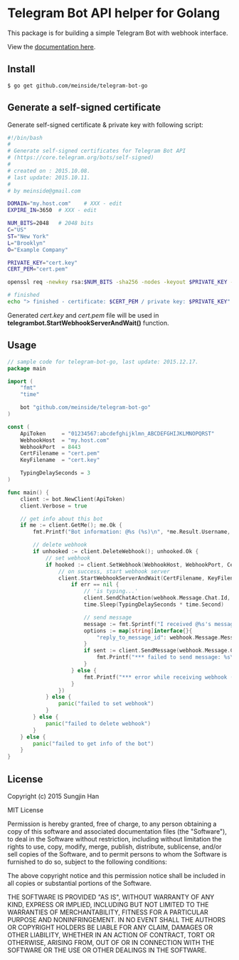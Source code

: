 # Telegram Bot API helper for Golang

This package is for building a simple Telegram Bot with webhook interface.

View the [documentation here](https://godoc.org/github.com/meinside/telegram-bot-go).

## Install

```
$ go get github.com/meinside/telegram-bot-go
```

## Generate a self-signed certificate

Generate self-signed certificate & private key with following script:

```bash
#!/bin/bash
#
# Generate self-signed certificates for Telegram Bot API
# (https://core.telegram.org/bots/self-signed)
# 
# created on : 2015.10.08.
# last update: 2015.10.11.
# 
# by meinside@gmail.com

DOMAIN="my.host.com"	# XXX - edit
EXPIRE_IN=3650	# XXX - edit

NUM_BITS=2048	# 2048 bits
C="US"
ST="New York"
L="Brooklyn"
O="Example Company"

PRIVATE_KEY="cert.key"
CERT_PEM="cert.pem"

openssl req -newkey rsa:$NUM_BITS -sha256 -nodes -keyout $PRIVATE_KEY -x509 -days $EXPIRE_IN -out $CERT_PEM -subj "/C=$C/ST=$ST/L=$L/O=$O/CN=$DOMAIN"

# finished
echo "> finished - certificate: $CERT_PEM / private key: $PRIVATE_KEY"
```

Generated *cert.key* and *cert.pem* file will be used in **telegrambot.StartWebhookServerAndWait()** function.

## Usage

```go
// sample code for telegram-bot-go, last update: 2015.12.17.
package main

import (
	"fmt"
	"time"

	bot "github.com/meinside/telegram-bot-go"
)

const (
	ApiToken     = "01234567:abcdefghijklmn_ABCDEFGHIJKLMNOPQRST"
	WebhookHost  = "my.host.com"
	WebhookPort  = 8443
	CertFilename = "cert.pem"
	KeyFilename  = "cert.key"

	TypingDelaySeconds = 3
)

func main() {
	client := bot.NewClient(ApiToken)
	client.Verbose = true

	// get info about this bot
	if me := client.GetMe(); me.Ok {
		fmt.Printf("Bot information: @%s (%s)\n", *me.Result.Username, *me.Result.FirstName)

		// delete webhook
		if unhooked := client.DeleteWebhook(); unhooked.Ok {
			// set webhook
			if hooked := client.SetWebhook(WebhookHost, WebhookPort, CertFilename); hooked.Ok {
				// on success, start webhook server
				client.StartWebhookServerAndWait(CertFilename, KeyFilename, func(webhook bot.Webhook, err error) {
					if err == nil {
						// 'is typing...'
						client.SendChatAction(webhook.Message.Chat.Id, bot.ChatActionTyping)
						time.Sleep(TypingDelaySeconds * time.Second)

						// send message
						message := fmt.Sprintf("I received @%s's message: %s", *webhook.Message.From.Username, *webhook.Message.Text)
						options := map[string]interface{}{
							"reply_to_message_id": webhook.Message.MessageId,
						}
						if sent := client.SendMessage(webhook.Message.Chat.Id, &message, options); !sent.Ok {
							fmt.Printf("*** failed to send message: %s\n", *sent.Description)
						}
					} else {
						fmt.Printf("*** error while receiving webhook (%s)\n", err.Error())
					}
				})
			} else {
				panic("failed to set webhook")
			}
		} else {
			panic("failed to delete webhook")
		}
	} else {
		panic("failed to get info of the bot")
	}
}
```

## License

Copyright (c) 2015 Sungjin Han

MIT License

Permission is hereby granted, free of charge, to any person obtaining
a copy of this software and associated documentation files (the
"Software"), to deal in the Software without restriction, including
without limitation the rights to use, copy, modify, merge, publish,
distribute, sublicense, and/or sell copies of the Software, and to
permit persons to whom the Software is furnished to do so, subject to
the following conditions:

The above copyright notice and this permission notice shall be
included in all copies or substantial portions of the Software.

THE SOFTWARE IS PROVIDED "AS IS", WITHOUT WARRANTY OF ANY KIND,
EXPRESS OR IMPLIED, INCLUDING BUT NOT LIMITED TO THE WARRANTIES OF
MERCHANTABILITY, FITNESS FOR A PARTICULAR PURPOSE AND
NONINFRINGEMENT. IN NO EVENT SHALL THE AUTHORS OR COPYRIGHT HOLDERS BE
LIABLE FOR ANY CLAIM, DAMAGES OR OTHER LIABILITY, WHETHER IN AN ACTION
OF CONTRACT, TORT OR OTHERWISE, ARISING FROM, OUT OF OR IN CONNECTION
WITH THE SOFTWARE OR THE USE OR OTHER DEALINGS IN THE SOFTWARE.

